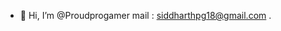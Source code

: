 - 👋 Hi, I’m @Proudprogamer
  mail : siddharthpg18@gmail.com .

<!---
Proudprogamer/Proudprogamer is a ✨ special ✨ repository because its `README.md` (this file) appears on your GitHub profile.
You can click the Preview link to take a look at your changes.
--->

